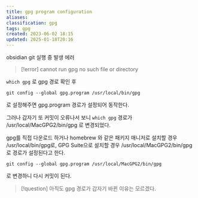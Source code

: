 ```yaml
---
title: gpg program configuration
aliases: 
classification: gpg
tags: gpg
created: 2023-06-02 18:15
updated: 2025-01-18T20:16
---
```

obsidian git 실행 중 발생 에러

>[!error]
>cannot run gpg no such file or directory

`which gpg` 로 gpg 경로 확인 후

```shell
git config --global gpg.program /usr/local/bin/gpg
```

로 설정해주면 gpg.program 경로가 설정되어 동작한다.

그러나 갑자기 또 커밋이 오류나서 보니 `which gpg` 경로가 /usr/local/MacGPG2/bin/gpg 로 변경되었다.

gpg를 직접 다운로드 하거나 homebrew 와 같은 패키지 매니저로 설치할 경우 /usr/local/bin/gpg로,
GPG Suite으로 설치할 경우 /usr/local/MacGPG2/bin/gpg로 경로가 설정된다고 한다.

```shell
git config --global gpg.program /usr/local/MacGPG2/bin/gpg
```

로 변경하니 다시 커밋이 된다.

>[!question]
>아직도 gpg 경로가 갑자기 바뀐 이유는 모르겠다.

